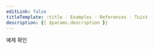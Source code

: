 ```yaml
---
editLink: false
titleTemplate: :title · Examples · References · Tuist
description: {{ $params.description }}
---
```


<script setup>
import { useData } from 'vitepress'

// params is a Vue ref
const { params } = useData()

</script>

<!-- @content -->

<a :href="params.url" target="blank">예제 확인</a>
